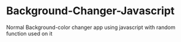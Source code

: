 # Background-Changer-Javascript
Normal Background-color changer app using javascript with random function used on it
